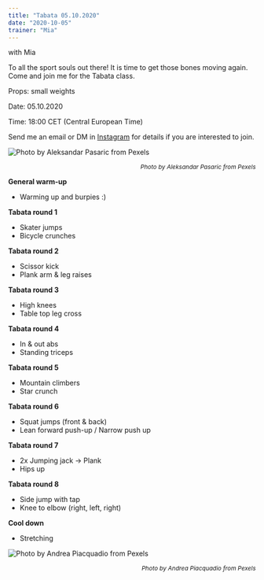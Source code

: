 ```yaml
---
title: "Tabata 05.10.2020"
date: "2020-10-05"
trainer: "Mia"
---
```


with Mia

To all the sport souls out there! It is time to get those bones moving again. Come and join me for the Tabata class.

Props: small weights

Date: 05.10.2020

Time: 18:00 CET (Central European Time)

Send me an email or DM in [Instagram](https://www.instagram.com/_sportsoul/) for details if you are interested to join.

![](https://i.imgur.com/tz5zIVd.jpg "Photo by Aleksandar Pasaric from Pexels")<p style="font-size: 12px; text-align: right">_Photo by Aleksandar Pasaric from Pexels_</p>

**General warm-up**

- Warming up and burpies :)

**Tabata round 1**

- Skater jumps
- Bicycle crunches

**Tabata round 2**

- Scissor kick
- Plank arm & leg raises

**Tabata round 3**

- High knees
- Table top leg cross

**Tabata round 4**

- In & out abs
- Standing triceps

**Tabata round 5**

- Mountain climbers
- Star crunch

**Tabata round 6**

- Squat jumps (front & back)
- Lean forward push-up / Narrow push up

**Tabata round 7**

- 2x Jumping jack -> Plank
- Hips up

**Tabata round 8**

- Side jump with tap
- Knee to elbow (right, left, right)

**Cool down**

- Stretching

![](https://i.imgur.com/lp0flCN.jpg "Photo by Andrea Piacquadio from Pexels")<p style="font-size: 12px; text-align: right">_Photo by Andrea Piacquadio from Pexels_</p>

<!---

**Sketch :)**

![](https://i.imgur.com/62y0EWD.jpg "Hand-drawing by Addania") --->
